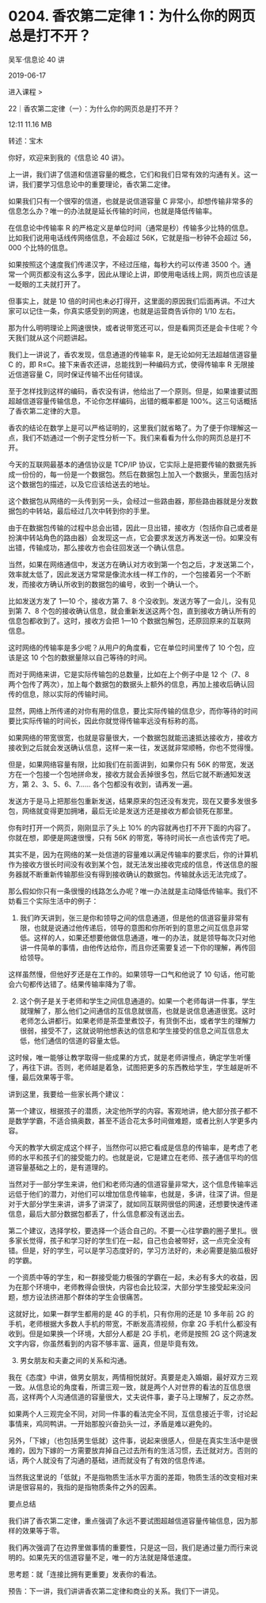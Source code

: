 # 0204. 香农第二定律 1：为什么你的网页总是打不开？

吴军·信息论 40 讲

2019-06-17

进入课程 >

22｜香农第二定律（一）：为什么你的网页总是打不开？

12:11 11.16 MB

转述：宝木

你好，欢迎来到我的《信息论 40 讲》。

上一讲，我们讲了信道和信道容量的概念，它们和我们日常有效的沟通有关。这一讲，我们要学习信息论中的重要理论，香农第二定律。

如果我们只有一个很窄的信道，也就是说信道容量 C 非常小，却想传输非常多的信息怎么办？唯一的办法就是延长传输的时间，也就是降低传输率。

在信息论中传输率 R 的严格定义是单位时间（通常是秒）传输多少比特的信息。比如我们说用电话线传网络信息，不会超过 56K，它就是指一秒钟不会超过 56，000 个比特的信息。

如果按照这个速度我们传递汉字，不经过压缩，每秒大约可以传递 3500 个。通常一个网页都没有这么多字，因此从理论上讲，即使用电话线上网，网页也应该是一眨眼的工夫就打开了。

但事实上，就是 10 倍的时间也未必打得开，这里面的原因我们后面再讲。不过大家可以记住一条，你真实感受到的网速，也就是运营商告诉你的 1/10 左右。

那为什么明明理论上网速很快，或者说带宽还可以，但是看网页还是会卡住呢？今天我们就从这个问题讲起。

我们上一讲说了，香农发现，信息通道的传输率 R，是无论如何无法超越信道容量 C 的，即 R≤C。接下来香农还讲，总能找到一种编码方式，使得传输率 R 无限接近信道容量 C，同时保证传输不出任何错误。

至于怎样找到这样的编码，香农没有讲，他给出了一个原则。但是，如果谁要试图超越信道容量传输信息，不论你怎样编码，出错的概率都是 100%。这三句话概括了香农第二定律的大意。

香农的结论在数学上是可以严格证明的，这里我们就省略了。为了便于你理解这一点，我们不妨通过一个例子定性分析一下。我们来看看为什么你的网页总是打不开。

今天的互联网最基本的通信协议是 TCP/IP 协议，它实际上是把要传输的数据先拆成一份份的，每一份是一个数据包。然后在数据包上加入一个数据头，里面包括对这个数据包的描述，以及它应该给送去的地址。

这个数据包从网络的一头传到另一头，会经过一些路由器，那些路由器就是分发数据包的中转站，最后经过几次中转到你的手里。

由于在数据包传输的过程中总会出错，因此一旦出错，接收方（包括你自己或者是扮演中转站角色的路由器）会发现这一点，它会要求发送方再发送一份。如果没有出错，传输成功，那么接收方也会往回发送一个确认信息。

当然，如果在网络通信中，发送方在确认对方收到第一个包之后，才发送第二个，效率就太低了，因此发送方常常是像流水线一样工作的，一个包接着另一个不断发，而接收方确认所收到的数据包的编号，收到一个确认一个。

比如发送方发了 1—10 个，接收方第 7、8 个没收到。发送方等了一会儿，没有见到第 7、8 个包的接收确认信息，就会重新发送这两个包，直到接收方确认所有的信息包都收到了。这时，接收方会把 1—10 个数据包解包，还原回原来的互联网信息。

这时网络的传输率是多少呢？从用户的角度看，它在单位时间里传了 10 个包，应该是这 10 个包的数据量除以自己等待的时间。

而对于网络来讲，它是实际传输包的总数量，比如在上个例子中是 12 个（7、8 两个包传了两次），加上每个数据包的数据头上额外的信息，再加上接收后确认回传的信息，除以实际的传输时间。

显然，网络上所传递的对你有用的信息，要比实际传输的信息少，而你等待的时间要比实际传输的时间长，因此你就觉得传输率远没有标称的高。

如果网络的带宽很宽，也就是容量很大，一个数据包就能迅速抵达接收方，接收方接收到之后就会发送确认信息，这样一来一往，发送就非常顺畅，你也不觉得慢。

但是，如果网络容量有限，比如我们在前面讲到，如果你只有 56K 的带宽，发送方在一个包接一个包地拼命发，接收方就会丢掉很多包，然后它就不断通知发送方，第 2、3、5、6、7…… 各个包都没有收到，请再发一遍。

发送方于是马上把那些包重新发送，结果原来的包还没有发完，现在又要多发很多包，网络就变得更加拥堵，最后无论是发送方还是接收方都会锁死在那里。

你有时打开一个网页，刚刚显示了头上 10% 的内容就再也打不开下面的内容了。你就在想，即便是网速很慢，只有 56K 的带宽，等待时间长一点也该传完了吧。

其实不是，因为在网络的某一处信道的容量难以满足传输率的要求后，你的计算机作为接收方很长时间没有收到某个包，就无法发出接收完成的信息，传送信息的服务器就不断重新传输那些没有得到接收确认的数据包。传输就永远无法完成了。

那么假如你只有一条很慢的线路怎么办呢？唯一办法就是主动降低传输率。我们不妨看三个实际生活中的例子：

1. 我们昨天讲到，张三是你和领导之间的信息通道，但是他的信道容量非常有限，也就是说通过他传递后，领导的意图和你所听到的意思之间互信息非常低。这样的人，如果还想要他做信息通道，唯一的办法，就是领导每次只对他讲一件简单的事情，由他传达给你，而且你还需要复述一下你的理解，再传回给领导。

这样虽然慢，但他好歹还是在工作的。如果领导一口气和他说了 10 句话，他可能会六句都传达错了。结果传输率降为了零。

2. 这个例子是关于老师和学生之间信息通道的。如果一个老师每讲一件事，学生就理解了，那么他们之间通信的互信息就很高，也就是说信息通道很宽。这时老师怎么讲都行。如果老师是茶壶里煮饺子，有货倒不出，或者学生的理解力很弱，接受不了，这就说明他想表达的信息和学生接受的信息之间互信息太低，他们通信的信道的容量太低。

这时候，唯一能够让教学取得一些成果的方式，就是老师讲慢点，确定学生听懂了，再往下讲。否则，老师越是着急，试图把更多的东西教给学生，学生越是听不懂，最后效果等于零。

讲到这里，我要给一些家长两个建议：

第一个建议，根据孩子的潜质，决定他所学的内容。客观地讲，绝大部分孩子都不是数学学霸，不适合搞奥数，甚至不适合花太多时间做难题，或者比别人学更多内容。

今天的教学大纲定成这个样子，当然你可以把它看成是信息的传输率，是考虑了老师的水平和孩子们的接受能力的。也就是说，它是建立在老师、孩子通信平均的信道容量基础之上的，是有道理的。

当然对于一部分学生来讲，他们和老师沟通的信道容量非常大，这个信息传输率远远低于他们的潜力，对他们可以增加信息传输率，也就是，多讲，往深了讲。但是对于大部分学生来讲，讲多了讲深了，就如同互联网很低的网速，还想要快速传递信息，最后大部分数据包都丢了，什么信息都没有送出去。

第二个建议，选择学校，要选择一个适合自己的。不要一心往学霸的圈子里扎。很多家长觉得，孩子和学习好的学生们在一起，自己也会被带好，这一点完全没有错。但是，好的学生，可以是学习态度好的，学习方法好的，未必需要是脑瓜极好的学霸。

一个资质中等的学生，和一群接受能力极强的学霸在一起，未必有多大的收益，因为在那个环境中，老师教得会很快，内容也会比较深，大部分学生接受起来没问题，想方设法挤进那个群体的学生会很痛苦。

这就好比，如果一群学生都用的是 4G 的手机，只有你用的还是 10 多年前 2G 的手机，老师根据大多数人手机的带宽，不断发高清视频，你拿 2G 手机什么都没有收到。但是如果换一个环境，大部分人都是 2G 手机，老师是按照 2G 这个网速发文字内容，你虽然看到的内容不够丰富、逼真，但是毕竟有效。

3. 男女朋友和夫妻之间的关系和沟通。

我在《态度》中讲，做男女朋友，两情相悦就好。真要是走入婚姻，最好双方三观一致。从信息论的角度看，所谓三观一致，就是两个人对世界的看法的互信息很高，这样两个人沟通信道的容量很大，丈夫说件事，妻子马上理解了，反之亦然。

如果两个人三观完全不同，对同一件事的看法完全不同，互信息接近于零，讨论起事情来，鸡同鸭讲。一开始那股兴奋劲头一过，矛盾是难以避免的。

另外，「下嫁」（也包括男生低就）这件事，说起来很感人，但是在真实生活中是很难的，因为下嫁的一方需要放弃掉自己过去所有的生活习惯，去迁就对方。否则的话，两个人就没有了沟通的基础，进而就没有了有效的信息传递。

当然我这里说的「低就」不是指物质生活水平方面的差距，物质生活的改变相对来讲是很容易的，我指的是指物质条件之外的因素。

要点总结

我们讲了香农第二定律，重点强调了永远不要试图超越信道容量传输信息，因为那样的效果等于零。

我们再次强调了在边界里做事情的重要性，只是这一回，我们是通过量力而行来说明的。如果先天的信道容量不足，唯一的方法就是降低速度。

思考题：就「连接比拥有更重要」发表你的看法。

预告：下一讲，我们讲讲香农第二定律和商业的关系。我们下一讲见。

